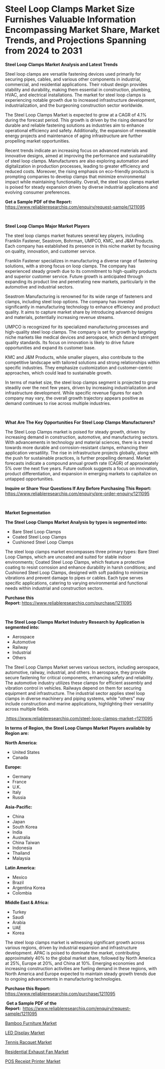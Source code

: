 <p><h1>Steel Loop Clamps Market Size Furnishes Valuable Information Encompassing Market Share, Market Trends, and Projections Spanning from 2024 to 2031</h1></p><p><strong>Steel Loop Clamps Market Analysis and Latest Trends</strong></p>
<p><p>Steel loop clamps are versatile fastening devices used primarily for securing pipes, cables, and various other components in industrial, commercial, and residential applications. Their robust design provides stability and durability, making them essential in construction, plumbing, HVAC, and electrical installations. The market for steel loop clamps is experiencing notable growth due to increased infrastructure development, industrialization, and the burgeoning construction sector worldwide.</p><p>The Steel Loop Clamps Market is expected to grow at a CAGR of 4.1% during the forecast period. This growth is driven by the rising demand for durable and reliable fastening solutions as industries aim to enhance operational efficiency and safety. Additionally, the expansion of renewable energy projects and maintenance of aging infrastructure are further propelling market opportunities.</p><p>Recent trends indicate an increasing focus on advanced materials and innovative designs, aimed at improving the performance and sustainability of steel loop clamps. Manufacturers are also exploring automation and digitalization in production processes, leading to greater efficiency and reduced costs. Moreover, the rising emphasis on eco-friendly products is prompting companies to develop clamps that minimize environmental impact while maintaining functionality. Overall, the steel loop clamps market is poised for steady expansion driven by diverse industrial applications and evolving consumer preferences.</p></p>
<p><strong>Get a Sample PDF of the Report:&nbsp;</strong> <a href="https://www.reliableresearchiq.com/enquiry/request-sample/1211095?utm_campaign=1136&utm_medium=2&utm_source=Github&utm_content=ia&utm_term=05102024&utm_id=steel-loop-clamps">https://www.reliableresearchiq.com/enquiry/request-sample/1211095</a></p>
<p>&nbsp;</p>
<p><strong>Steel Loop Clamps Major Market Players</strong></p>
<p><p>The steel loop clamps market features several key players, including Franklin Fastener, Seastrom, Bohrman, UMPCO, KMC, and J&M Products. Each company has established its presence in this niche market by focusing on quality, innovation, and customer service.</p><p>Franklin Fastener specializes in manufacturing a diverse range of fastening solutions, with a strong focus on loop clamps. The company has experienced steady growth due to its commitment to high-quality products and superior customer service. Future growth is anticipated through expanding its product line and penetrating new markets, particularly in the automotive and industrial sectors.</p><p>Seastrom Manufacturing is renowned for its wide range of fasteners and clamps, including steel loop options. The company has invested significantly in manufacturing technology to enhance efficiency and product quality. It aims to capture market share by introducing advanced designs and materials, potentially increasing revenue streams.</p><p>UMPCO is recognized for its specialized manufacturing processes and high-quality steel loop clamps. The company is set for growth by targeting niche markets like medical devices and aerospace, which demand stringent quality standards. Its focus on innovation is likely to drive future opportunities and expand its customer base.</p><p>KMC and J&M Products, while smaller players, also contribute to the competitive landscape with tailored solutions and strong relationships within specific industries. They emphasize customization and customer-centric approaches, which could lead to sustainable growth.</p><p>In terms of market size, the steel loop clamps segment is projected to grow steadily over the next few years, driven by increasing industrialization and infrastructure development. While specific revenue figures for each company may vary, the overall growth trajectory appears positive as demand continues to rise across multiple industries.</p></p>
<p>&nbsp;</p>
<p><strong>What Are The Key Opportunities For Steel Loop Clamps Manufacturers?</strong></p>
<p><p>The Steel Loop Clamps market is poised for steady growth, driven by increasing demand in construction, automotive, and manufacturing sectors. With advancements in technology and material sciences, there is a trend towards more durable and corrosion-resistant clamps, enhancing their application versatility. The rise in infrastructure projects globally, along with the push for sustainable practices, is further propelling demand. Market forecasts indicate a compound annual growth rate (CAGR) of approximately 5% over the next five years. Future outlook suggests a focus on innovation, product differentiation, and expansion in emerging markets to capitalize on untapped opportunities.</p></p>
<p><strong>Inquire or Share Your Questions If Any Before Purchasing This Report:</strong> <a href="https://www.reliableresearchiq.com/enquiry/pre-order-enquiry/1211095?utm_campaign=1136&utm_medium=2&utm_source=Github&utm_content=ia&utm_term=05102024&utm_id=steel-loop-clamps">https://www.reliableresearchiq.com/enquiry/pre-order-enquiry/1211095</a></p>
<p>&nbsp;</p>
<p><strong>Market Segmentation</strong></p>
<p><strong>The Steel Loop Clamps Market Analysis by types is segmented into:</strong></p>
<p><ul><li>Bare Steel Loop Clamps</li><li>Coated Steel Loop Clamps</li><li>Cushioned Steel Loop Clamps</li></ul></p>
<p><p>The steel loop clamps market encompasses three primary types: Bare Steel Loop Clamps, which are uncoated and suited for stable indoor environments; Coated Steel Loop Clamps, which feature a protective coating to resist corrosion and enhance durability in harsh conditions; and Cushioned Steel Loop Clamps, designed with soft padding to minimize vibrations and prevent damage to pipes or cables. Each type serves specific applications, catering to varying environmental and functional needs within industrial and construction sectors.</p></p>
<p><strong>Purchase this Report:&nbsp;</strong><a href="https://www.reliableresearchiq.com/purchase/1211095?utm_campaign=1136&utm_medium=2&utm_source=Github&utm_content=ia&utm_term=05102024&utm_id=steel-loop-clamps">https://www.reliableresearchiq.com/purchase/1211095</a></p>
<p>&nbsp;</p>
<p><strong>The Steel Loop Clamps Market Industry Research by Application is segmented into:</strong></p>
<p><ul><li>Aerospace</li><li>Automotive</li><li>Railway</li><li>Industrial</li><li>Others</li></ul></p>
<p><p>The Steel Loop Clamps Market serves various sectors, including aerospace, automotive, railway, industrial, and others. In aerospace, they provide secure fastening for critical components, enhancing safety and reliability. The automotive industry utilizes these clamps for efficient assembly and vibration control in vehicles. Railways depend on them for securing equipment and infrastructure. The industrial sector applies steel loop clamps in diverse machinery and piping systems, while "others" may include construction and marine applications, highlighting their versatility across multiple fields.</p></p>
<p><a href="https://www.reliableresearchiq.com/steel-loop-clamps-market-r1211095?utm_campaign=1136&utm_medium=2&utm_source=Github&utm_content=ia&utm_term=05102024&utm_id=steel-loop-clamps">&nbsp;https://www.reliableresearchiq.com/steel-loop-clamps-market-r1211095</a></p>
<p><strong>In terms of Region, the Steel Loop Clamps Market Players available by Region are:</strong></p>
<p>
    <p> <strong> North America: </strong>
        <ul>
            <li>United States</li>
            <li>Canada</li>
        </ul>
        </p> 
    <p> <strong> Europe: </strong>
        <ul>
            <li>Germany</li>
            <li>France</li>
            <li>U.K.</li>
            <li>Italy</li>
            <li>Russia</li>
        </ul>
        </p> 
    <p> <strong> Asia-Pacific: </strong>
        <ul>
            <li>China</li>
            <li>Japan</li>
            <li>South Korea</li>
            <li>India</li>
            <li>Australia</li>
            <li>China Taiwan</li>
            <li>Indonesia</li>
            <li>Thailand</li>
            <li>Malaysia</li>
        </ul>
        </p> 
    <p> <strong> Latin America: </strong>
        <ul>
            <li>Mexico</li>
            <li>Brazil</li>
            <li>Argentina Korea</li>
            <li>Colombia</li>
        </ul>
        </p> 
    <p> <strong> Middle East & Africa: </strong>
        <ul>
            <li>Turkey</li>
            <li>Saudi</li>
            <li>Arabia</li>
            <li>UAE</li>
            <li>Korea</li>
        </ul>
    </p>
    </p>
<p><p>The steel loop clamps market is witnessing significant growth across various regions, driven by industrial expansion and infrastructure development. APAC is poised to dominate the market, contributing approximately 40% to the global market share, followed by North America at 25%, Europe at 20%, and China at 10%. Emerging economies and increasing construction activities are fueling demand in these regions, with North America and Europe expected to maintain steady growth trends due to ongoing advancements in manufacturing technologies.</p></p>
<p><strong>Purchase this Report: </strong><a href="https://www.reliableresearchiq.com/purchase/1211095?utm_campaign=1136&utm_medium=2&utm_source=Github&utm_content=ia&utm_term=05102024&utm_id=steel-loop-clamps">https://www.reliableresearchiq.com/purchase/1211095</a></p>
<p>&nbsp;<strong>Get a Sample PDF of the Report:&nbsp;&nbsp;</strong><a href="https://www.reliableresearchiq.com/enquiry/request-sample/1211095?utm_campaign=1136&utm_medium=2&utm_source=Github&utm_content=ia&utm_term=05102024&utm_id=steel-loop-clamps">https://www.reliableresearchiq.com/enquiry/request-sample/1211095</a></p>
<p><strong></strong></p>
<p><p><a href="https://www.linkedin.com/pulse/evaluating-global-bamboo-furniture-market-trends-growth-opportunities-s7hmc?utm_campaign=1136&utm_medium=2&utm_source=Github&utm_content=ia&utm_term=05102024&utm_id=steel-loop-clamps">Bamboo Furniture Market</a></p><p><a href="https://www.linkedin.com/pulse/global-led-display-market-exploring-share-trends-future-growth-copye?utm_campaign=1136&utm_medium=2&utm_source=Github&utm_content=ia&utm_term=05102024&utm_id=steel-loop-clamps">LED Display Market</a></p><p><a href="https://www.linkedin.com/pulse/mapping-tennis-racquet-market-trends-challenges-breakthroughs-6dpbc?utm_campaign=1136&utm_medium=2&utm_source=Github&utm_content=ia&utm_term=05102024&utm_id=steel-loop-clamps">Tennis Racquet Market</a></p><p><a href="https://www.linkedin.com/pulse/residential-exhaust-fan-market-share-analysis-growth-trends-forecasts-agetc?utm_campaign=1136&utm_medium=2&utm_source=Github&utm_content=ia&utm_term=05102024&utm_id=steel-loop-clamps">Residential Exhaust Fan Market</a></p><p><a href="https://www.linkedin.com/pulse/pos-receipt-printer-market-trends-strategic-insights-2024-2031-jkioc?utm_campaign=1136&utm_medium=2&utm_source=Github&utm_content=ia&utm_term=05102024&utm_id=steel-loop-clamps">POS Receipt Printer Market</a></p></p>